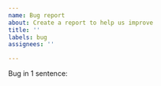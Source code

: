 ```yaml
---
name: Bug report
about: Create a report to help us improve
title: ''
labels: bug
assignees: ''

---
```


Bug in 1 sentence:

